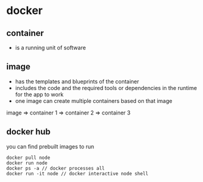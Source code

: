 # docker

## container

- is a running unit of software

## image

- has the templates and blueprints of the container
- includes the code and the required tools or dependencies in the runtime for the app to work
- one image can create multiple containers based on that image

image => container 1
      => container 2
      => container 3

## docker hub

you can find prebuilt images to run

```
docker pull node
docker run node
docker ps -a // docker processes all
docker run -it node // docker interactive node shell
```



